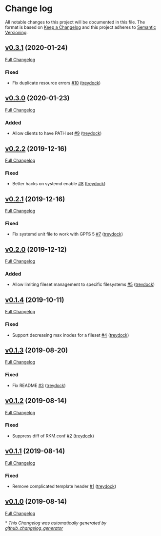 # Change log

All notable changes to this project will be documented in this file. The format is based on [Keep a Changelog](http://keepachangelog.com/en/1.0.0/) and this project adheres to [Semantic Versioning](http://semver.org).

## [v0.3.1](https://github.com/treydock/puppet-module-gpfs/tree/v0.3.1) (2020-01-24)

[Full Changelog](https://github.com/treydock/puppet-module-gpfs/compare/v0.3.0...v0.3.1)

### Fixed

- Fix duplicate resource errors [\#10](https://github.com/treydock/puppet-module-gpfs/pull/10) ([treydock](https://github.com/treydock))

## [v0.3.0](https://github.com/treydock/puppet-module-gpfs/tree/v0.3.0) (2020-01-23)

[Full Changelog](https://github.com/treydock/puppet-module-gpfs/compare/v0.2.2...v0.3.0)

### Added

- Allow clients to have PATH set [\#9](https://github.com/treydock/puppet-module-gpfs/pull/9) ([treydock](https://github.com/treydock))

## [v0.2.2](https://github.com/treydock/puppet-module-gpfs/tree/v0.2.2) (2019-12-16)

[Full Changelog](https://github.com/treydock/puppet-module-gpfs/compare/v0.2.1...v0.2.2)

### Fixed

- Better hacks on systemd enable [\#8](https://github.com/treydock/puppet-module-gpfs/pull/8) ([treydock](https://github.com/treydock))

## [v0.2.1](https://github.com/treydock/puppet-module-gpfs/tree/v0.2.1) (2019-12-16)

[Full Changelog](https://github.com/treydock/puppet-module-gpfs/compare/v0.2.0...v0.2.1)

### Fixed

- Fix systemd unit file to work with GPFS 5 [\#7](https://github.com/treydock/puppet-module-gpfs/pull/7) ([treydock](https://github.com/treydock))

## [v0.2.0](https://github.com/treydock/puppet-module-gpfs/tree/v0.2.0) (2019-12-12)

[Full Changelog](https://github.com/treydock/puppet-module-gpfs/compare/v0.1.4...v0.2.0)

### Added

- Allow limiting fileset management to specific filesystems [\#5](https://github.com/treydock/puppet-module-gpfs/pull/5) ([treydock](https://github.com/treydock))

## [v0.1.4](https://github.com/treydock/puppet-module-gpfs/tree/v0.1.4) (2019-10-11)

[Full Changelog](https://github.com/treydock/puppet-module-gpfs/compare/v0.1.3...v0.1.4)

### Fixed

- Support decreasing max inodes for a fileset [\#4](https://github.com/treydock/puppet-module-gpfs/pull/4) ([treydock](https://github.com/treydock))

## [v0.1.3](https://github.com/treydock/puppet-module-gpfs/tree/v0.1.3) (2019-08-20)

[Full Changelog](https://github.com/treydock/puppet-module-gpfs/compare/v0.1.2...v0.1.3)

### Fixed

- Fix README [\#3](https://github.com/treydock/puppet-module-gpfs/pull/3) ([treydock](https://github.com/treydock))

## [v0.1.2](https://github.com/treydock/puppet-module-gpfs/tree/v0.1.2) (2019-08-14)

[Full Changelog](https://github.com/treydock/puppet-module-gpfs/compare/v0.1.1...v0.1.2)

### Fixed

- Suppress diff of RKM.conf [\#2](https://github.com/treydock/puppet-module-gpfs/pull/2) ([treydock](https://github.com/treydock))

## [v0.1.1](https://github.com/treydock/puppet-module-gpfs/tree/v0.1.1) (2019-08-14)

[Full Changelog](https://github.com/treydock/puppet-module-gpfs/compare/v0.1.0...v0.1.1)

### Fixed

- Remove complicated template header [\#1](https://github.com/treydock/puppet-module-gpfs/pull/1) ([treydock](https://github.com/treydock))

## [v0.1.0](https://github.com/treydock/puppet-module-gpfs/tree/v0.1.0) (2019-08-14)

[Full Changelog](https://github.com/treydock/puppet-module-gpfs/compare/7ab87d965c0f5236440306170ba142c57fd1482e...v0.1.0)



\* *This Changelog was automatically generated by [github_changelog_generator](https://github.com/skywinder/Github-Changelog-Generator)*
